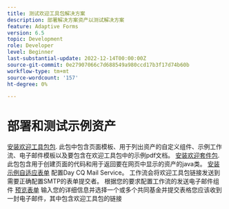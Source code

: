 ```yaml
---
title: 测试欢迎工具包解决方案
description: 部署解决方案资产以测试解决方案
feature: Adaptive Forms
version: 6.5
topic: Development
role: Developer
level: Beginner
last-substantial-update: 2022-12-14T00:00:00Z
source-git-commit: 0e27907066c7d688549a980ccd17b3f17d74b60b
workflow-type: tm+mt
source-wordcount: '157'
ht-degree: 0%

---
```


# 部署和测试示例资产

[安装欢迎工具包包](assets/welcomekit.zip). 此包中包含页面模板、用于列出资产的自定义组件、示例工作流、电子邮件模板以及要包含在欢迎工具包中的示例pdf文档。
[安装欢迎套件包](assets/welcomekit.core-1.0.0-SNAPSHOT.jar). 此包包含用于创建页面的代码和用于返回要在网页中显示的资产的java类。
[安装示例自适应表单](assets/account-openeing-form.zip)
配置Day CQ Mail Service。 工作流会将欢迎工具包链接发送到需要正确配置SMTP的表单提交者。
根据您的要求配置工作流的发送电子邮件组件
[预览表单](http://localhost:4502/content/dam/formsanddocuments/co-operators/accountopeningform/jcr:content?wcmmode=disabled)
输入您的详细信息并选择一个或多个共同基金并提交表格您应该收到一封电子邮件，其中包含欢迎工具包的链接



